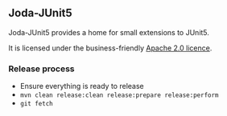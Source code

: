 Joda-JUnit5
-----------

Joda-JUnit5 provides a home for small extensions to JUnit5.

It is licensed under the business-friendly [Apache 2.0 licence](https://www.joda.org/joda-collect/licenses.html).


### Release process

* Ensure everything is ready to release
* `mvn clean release:clean release:prepare release:perform`
* `git fetch`
